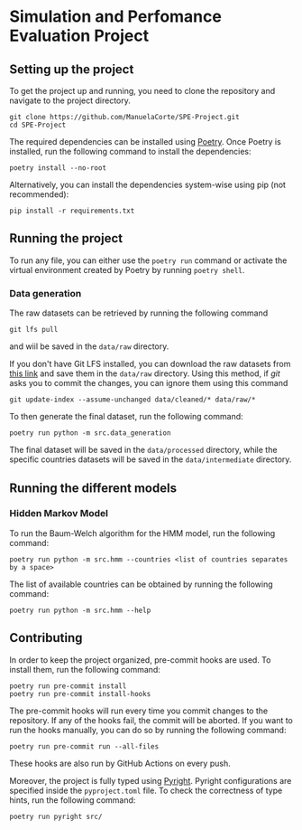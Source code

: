 # Simulation and Perfomance Evaluation Project

## Setting up the project

To get the project up and running, you need to clone the repository and navigate to the project directory.

```
git clone https://github.com/ManuelaCorte/SPE-Project.git
cd SPE-Project
```

The required dependencies can be installed using [Poetry](https://python-poetry.org/docs/). Once Poetry is installed, run the following command to install the dependencies:

```
poetry install --no-root
```

Alternatively, you can install the dependencies system-wise using pip (not recommended):

```
pip install -r requirements.txt
```

## Running the project

To run any file, you can either use the `poetry run` command or activate the virtual environment created by Poetry by running `poetry shell`.

### Data generation

The raw datasets can be retrieved by running the following command

```
git lfs pull
```

and wiil be saved in the `data/raw` directory.

If you don't have Git LFS installed, you can download the raw datasets from [this link](https://drive.google.com/drive/folders/1ClauAPLzxeDO2zt1UJ6nhdN8vMoptdKP?usp=sharing) and save them in the `data/raw` directory. Using this method, if _git_ asks you to commit the changes, you can ignore them using this command
```
git update-index --assume-unchanged data/cleaned/* data/raw/*
```

To then generate the final dataset, run the following command:

```
poetry run python -m src.data_generation
```

The final dataset will be saved in the `data/processed` directory, while the specific countries datasets will be saved in the `data/intermediate` directory.

## Running the different models

### Hidden Markov Model

To run the Baum-Welch algorithm for the HMM model, run the following command:

```
poetry run python -m src.hmm --countries <list of countries separates by a space>
```

The list of available countries can be obtained by running the following command:

```
poetry run python -m src.hmm --help
```

## Contributing

In order to keep the project organized, pre-commit hooks are used. To install them, run the following command:

```
poetry run pre-commit install
poetry run pre-commit install-hooks
```

The pre-commit hooks will run every time you commit changes to the repository. If any of the hooks fail, the commit will be aborted. If you want to run the hooks manually, you can do so by running the following command:

```
poetry run pre-commit run --all-files
```

These hooks are also run by GitHub Actions on every push.

Moreover, the project is fully typed using [Pyright](https://microsoft.github.io/pyright/#/). Pyright configurations are specified inside the `pyproject.toml` file. To check the correctness of type hints, run the following command:

```
poetry run pyright src/
```
